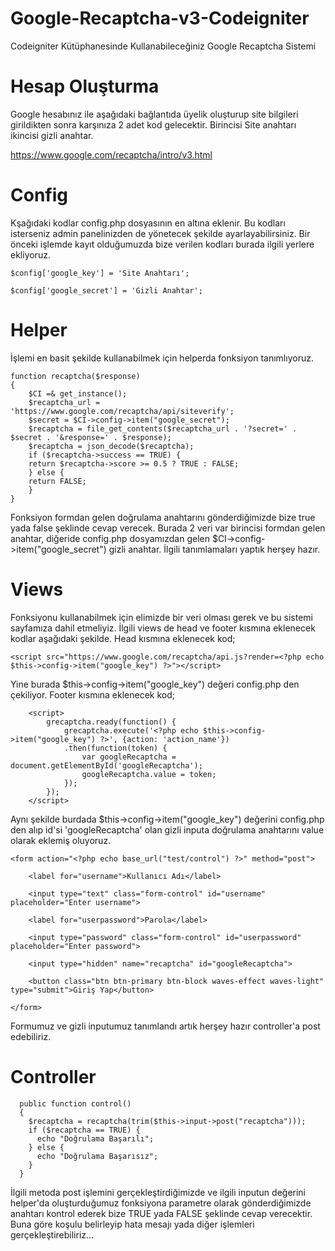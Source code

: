 # Google-Recaptcha-v3-Codeigniter
Codeigniter Kütüphanesinde Kullanabileceğiniz Google Recaptcha Sistemi

# Hesap Oluşturma
Google hesabınız ile aşağıdaki bağlantıda üyelik oluşturup site bilgileri girildikten sonra karşınıza 2 adet kod gelecektir. Birincisi Site anahtarı ikincisi gizli anahtar.

https://www.google.com/recaptcha/intro/v3.html

# Config
Kşağıdaki kodlar config.php dosyasının en altına eklenir. Bu kodları isterseniz admin panelinizden de yönetecek şekilde ayarlayabilirsiniz. Bir önceki işlemde kayıt olduğumuzda bize verilen kodları burada ilgili yerlere ekliyoruz.

	$config['google_key'] = 'Site Anahtarı';

	$config['google_secret'] = 'Gizli Anahtar';

# Helper
İşlemi en basit şekilde kullanabilmek için helperda fonksiyon tanımlıyoruz. 

	function recaptcha($response)
	{
	    $CI =& get_instance();
	    $recaptcha_url = 'https://www.google.com/recaptcha/api/siteverify';
	    $secret = $CI->config->item("google_secret");
	    $recaptcha = file_get_contents($recaptcha_url . '?secret=' . $secret . '&response=' . $response);
	    $recaptcha = json_decode($recaptcha);
	    if ($recaptcha->success == TRUE) {
		return $recaptcha->score >= 0.5 ? TRUE : FALSE;
	    } else {
		return FALSE;
	    }
	}

Fonksiyon formdan gelen doğrulama anahtarını gönderdiğimizde bize true yada false şeklinde cevap verecek. Burada 2 veri var birincisi formdan gelen anahtar, diğeride config.php dosyamızdan gelen $CI->config->item("google_secret") gizli anahtar. İlgili tanımlamaları yaptık herşey hazır.

# Views 
Fonksiyonu kullanabilmek için elimizde bir veri olması gerek ve bu sistemi sayfamıza dahil etmeliyiz. İlgili views de head ve footer kısmına eklenecek kodlar aşağıdaki şekilde.
Head kısmına eklenecek kod;
	
	<script src="https://www.google.com/recaptcha/api.js?render=<?php echo $this->config->item("google_key") ?>"></script>

Yine burada $this->config->item("google_key") değeri config.php den çekiliyor.
Footer kısmına eklenecek kod;

		<script>
			grecaptcha.ready(function() {
				grecaptcha.execute('<?php echo $this->config->item("google_key") ?>', {action: 'action_name'})
				.then(function(token) {
					var googleRecaptcha = document.getElementById('googleRecaptcha');
					googleRecaptcha.value = token;
				});
			});
		</script>

Aynı şekilde burdada $this->config->item("google_key") değerini config.php den alıp id'si 'googleRecaptcha' olan gizli inputa doğrulama anahtarını value olarak eklemiş oluyoruz.

	<form action="<?php echo base_url("test/control") ?>" method="post">

		<label for="username">Kullanıcı Adı</label>

		<input type="text" class="form-control" id="username" placeholder="Enter username">

		<label for="userpassword">Parola</label>

		<input type="password" class="form-control" id="userpassword" placeholder="Enter password">

		<input type="hidden" name="recaptcha" id="googleRecaptcha">

		<button class="btn btn-primary btn-block waves-effect waves-light" type="submit">Giriş Yap</button>
		
	</form>
  
  Formumuz ve gizli inputumuz tanımlandı artık herşey hazır controller'a post edebiliriz.
  
  # Controller
  
	  public function control()
	  {
	    $recaptcha = recaptcha(trim($this->input->post("recaptcha")));
	    if ($recaptcha == TRUE) {
	      echo "Doğrulama Başarılı";
	    } else {
	      echo "Doğrulama Başarısız";
	    } 
	  }
  
  İlgili metoda post işlemini gerçekleştirdiğimizde ve ilgili inputun değerini helper'da oluşturduğumuz fonksiyona parametre olarak gönderdiğimizde anahtarı kontrol ederek bize TRUE yada FALSE şeklinde cevap verecektir. Buna göre koşulu belirleyip hata mesajı yada diğer işlemleri gerçekleştirebiliriz...



